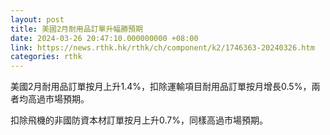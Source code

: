 ```yaml
---
layout: post
title: 美國2月耐用品訂單升幅勝預期
date: 2024-03-26 20:47:10.000000000 +08:00
link: https://news.rthk.hk/rthk/ch/component/k2/1746363-20240326.htm
categories: rthk
---
```


美國2月耐用品訂單按月上升1.4%，扣除運輸項目耐用品訂單按月增長0.5%，兩者均高過市場預期。

扣除飛機的非國防資本材訂單按月上升0.7%，同樣高過市場預期。
